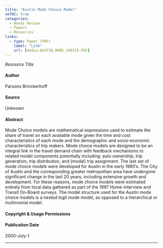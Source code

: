 ```yaml
---
title: "Austin Mode Choice Model"
noTOC: true
categories:
  - Needs Review
  - Papers
  - Resources
links:
  - type: Paper (PDF)
    label: "Link"
    url: [media:AUSTIN_MODE_CHOICE.PDF]
---
```



*Resource Title*

#### Author

Parsons Brinckerhoff

#### Source

Unknown

#### Abstract

Mode Choice models are mathematical expressions used to estimate the share of travel on each available mode given the time and cost characteristics of each mode and the demographic and socio-economic characteristics of trip makers. Mode choice models are designed to be an integral link in the travel demand chain with feedback mechanisms to related model components potentially including: auto ownership, trip generation, trip distribution, and (modal) trip assignment.
The last set of mode choice models were developed for Austin in the early 1980’s. The City of Austin and the corresponding greater metropolitan area have undergone significant change in the last 20 years, including extensive growth and development. For these reasons, mode choice models were estimated entirely from local data gathered as part of the 1997 Home-Interview and Transit On-Board surveys.
The model structure used for the Austin mode choice models is a nested logit mode model, as opposed to a hierarchical or multinomial model.

#### Copyright & Usage Permissions

#### Publication Date

2000-July-1

------------------------------------------------------------------------



